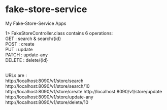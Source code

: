 # fake-store-service
My Fake-Store-Service Apps

1> FakeStoreController.class contains 6 operations:<br/>
    GET : search & search/{id}<br/>
    POST : create<br>
    PUT : update<br>
    PATCH : update-any<br>
    DELETE : delete/{id}<br><br>

URLs are :<br>
    http://localhost:8090/v1/store/search
    http://localhost:8090/v1/store/search/10
    http://localhost:8090/v1/store/create
    http://localhost:8090/v1/store/update
    http://localhost:8090/v1/store/update-any
    http://localhost:8090/v1/store/delete/10